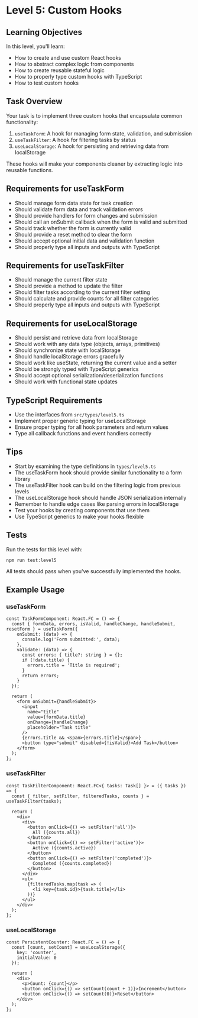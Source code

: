 # Level 5: Custom Hooks

## Learning Objectives

In this level, you'll learn:
- How to create and use custom React hooks
- How to abstract complex logic from components
- How to create reusable stateful logic
- How to properly type custom hooks with TypeScript
- How to test custom hooks

## Task Overview

Your task is to implement three custom hooks that encapsulate common functionality:

1. `useTaskForm`: A hook for managing form state, validation, and submission
2. `useTaskFilter`: A hook for filtering tasks by status
3. `useLocalStorage`: A hook for persisting and retrieving data from localStorage

These hooks will make your components cleaner by extracting logic into reusable functions.

## Requirements for useTaskForm

- Should manage form data state for task creation
- Should validate form data and track validation errors
- Should provide handlers for form changes and submission
- Should call an onSubmit callback when the form is valid and submitted
- Should track whether the form is currently valid
- Should provide a reset method to clear the form
- Should accept optional initial data and validation function
- Should properly type all inputs and outputs with TypeScript

## Requirements for useTaskFilter

- Should manage the current filter state
- Should provide a method to update the filter
- Should filter tasks according to the current filter setting
- Should calculate and provide counts for all filter categories
- Should properly type all inputs and outputs with TypeScript

## Requirements for useLocalStorage

- Should persist and retrieve data from localStorage
- Should work with any data type (objects, arrays, primitives)
- Should synchronize state with localStorage
- Should handle localStorage errors gracefully
- Should work like useState, returning the current value and a setter
- Should be strongly typed with TypeScript generics
- Should accept optional serialization/deserialization functions
- Should work with functional state updates

## TypeScript Requirements

- Use the interfaces from `src/types/level5.ts`
- Implement proper generic typing for useLocalStorage
- Ensure proper typing for all hook parameters and return values
- Type all callback functions and event handlers correctly

## Tips

- Start by examining the type definitions in `types/level5.ts`
- The useTaskForm hook should provide similar functionality to a form library
- The useTaskFilter hook can build on the filtering logic from previous levels
- The useLocalStorage hook should handle JSON serialization internally
- Remember to handle edge cases like parsing errors in localStorage
- Test your hooks by creating components that use them
- Use TypeScript generics to make your hooks flexible

## Tests

Run the tests for this level with:

```
npm run test:level5
```

All tests should pass when you've successfully implemented the hooks.

## Example Usage

### useTaskForm

```tsx
const TaskFormComponent: React.FC = () => {
  const { formData, errors, isValid, handleChange, handleSubmit, resetForm } = useTaskForm({
    onSubmit: (data) => {
      console.log('Form submitted:', data);
    },
    validate: (data) => {
      const errors: { title?: string } = {};
      if (!data.title) {
        errors.title = 'Title is required';
      }
      return errors;
    }
  });
  
  return (
    <form onSubmit={handleSubmit}>
      <input
        name="title"
        value={formData.title}
        onChange={handleChange}
        placeholder="Task title"
      />
      {errors.title && <span>{errors.title}</span>}
      <button type="submit" disabled={!isValid}>Add Task</button>
    </form>
  );
};
```

### useTaskFilter

```tsx
const TaskFilterComponent: React.FC<{ tasks: Task[] }> = ({ tasks }) => {
  const { filter, setFilter, filteredTasks, counts } = useTaskFilter(tasks);
  
  return (
    <div>
      <div>
        <button onClick={() => setFilter('all')}>
          All ({counts.all})
        </button>
        <button onClick={() => setFilter('active')}>
          Active ({counts.active})
        </button>
        <button onClick={() => setFilter('completed')}>
          Completed ({counts.completed})
        </button>
      </div>
      <ul>
        {filteredTasks.map(task => (
          <li key={task.id}>{task.title}</li>
        ))}
      </ul>
    </div>
  );
};
```

### useLocalStorage

```tsx
const PersistentCounter: React.FC = () => {
  const [count, setCount] = useLocalStorage({
    key: 'counter',
    initialValue: 0
  });
  
  return (
    <div>
      <p>Count: {count}</p>
      <button onClick={() => setCount(count + 1)}>Increment</button>
      <button onClick={() => setCount(0)}>Reset</button>
    </div>
  );
};
``` 